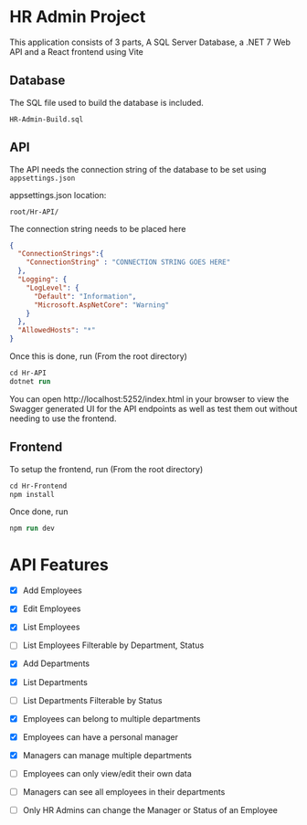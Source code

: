 # HR Admin Project

This application consists of 3 parts, A SQL Server Database, a .NET 7 Web API and a React frontend using Vite

## Database
The SQL file used to build the database is included. 

`HR-Admin-Build.sql`

## API
The API needs the connection string of the database to be set using `appsettings.json`

appsettings.json location:

```
root/Hr-API/
```

The connection string needs to be placed here

```json
{ 
  "ConnectionStrings":{
    "ConnectionString" : "CONNECTION STRING GOES HERE"
  },
  "Logging": {
    "LogLevel": {
      "Default": "Information",
      "Microsoft.AspNetCore": "Warning"
    }
  },
  "AllowedHosts": "*"
}

```

Once this is done, run (From the root directory)
```ps
cd Hr-API
dotnet run
```

You can open http://localhost:5252/index.html in your browser to view the Swagger generated UI for the API endpoints as well as test them out without needing to use the frontend.


## Frontend
To setup the frontend, run (From the root directory)

```ps
cd Hr-Frontend
npm install
```

Once done, run 
```ps
npm run dev
```

# API Features

- [x] Add Employees
- [x] Edit Employees
- [x] List Employees
- [ ] List Employees Filterable by Department, Status
- [x] Add Departments
- [x] List Departments
- [ ] List Departments Filterable by Status

- [x] Employees can belong to multiple departments
- [x] Employees can have a personal manager
- [x] Managers can manage multiple departments

- [ ] Employees can only view/edit their own data
- [ ] Managers can see all employees in their departments
- [ ] Only HR Admins can change the Manager or Status of an Employee